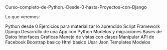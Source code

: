 Curso-completo-de-Python.-Desde-0-hasta-Proyectos-con-Django

Lo que veremos:

Python desde 0
Ejercicios para materializar lo aprendido
Script
Framework Django
Desarrollo de una App con Python
Modelos y migraciones
Bases de Datos
Interfaces Graficas
Manejo de vistas con clases
Manipular API de Facebook
Boostrap basico
Html basico
Usar Json
Templates
Modelos
